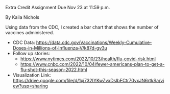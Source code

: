 Extra Credit Assignment
Due Nov 23 at 11:59 p.m.

By Kaila Nichols

Using data from the CDC, I created a bar chart that shows the number of vaccines administered. 

* CDC Data: https://data.cdc.gov/Vaccinations/Weekly-Cumulative-Doses-in-Millions-of-Influenza-V/k87d-gv3u
* Follow up stories: 
  * https://www.nytimes.com/2022/10/23/health/flu-covid-risk.html
  * https://www.cnbc.com/2022/10/04/fewer-americans-plan-to-get-a-flu-shot-this-season-2022.html
* Visualization Link: https://drive.google.com/file/d/1xj732IYKwZvxDslbFCtr70vxJN6rtkSa/view?usp=sharing
